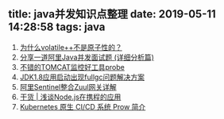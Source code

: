 title: java并发知识点整理
date: 2019-05-11 14:28:58
tags: java
---

1. [为什么volatile++不是原子性的？](https://blog.csdn.net/dm_vincent/article/details/79604716)
2. [分享一道阿里Java并发面试题 (详细分析篇)](https://mp.weixin.qq.com/s/wvBziVsRNS7pXyknAHEYKg)
3. [不错的TOMCAT监控好工具probe](https://www.cnblogs.com/dancser/p/4450963.html#top)
4. [JDK1.8应用启动出现fullgc问题解决方案](http://www.linkedkeeper.com/detail/blog.action?bid=1453&hmsr=toutiao.io&utm_medium=toutiao.io&utm_source=toutiao.io)
5. [阿里Sentinel整合Zuul网关详解](https://mp.weixin.qq.com/s/TeDvhjZoldoJs4VZNS26tg)
6. [干货 | 浅谈Node.js在携程的应用](https://mp.weixin.qq.com/s/uDwX0iq9RWs1sK1ct0tiCg)
7. [Kubernetes 原生 CI/CD 系统 Prow 简介](https://mp.weixin.qq.com/s/qeYRAcDm2ZNmYgcPndAZjQ)
